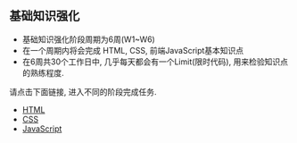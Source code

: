 ## 基础知识强化
* 基础知识强化阶段周期为6周(W1~W6)
* 在一个周期内将会完成 HTML, CSS, 前端JavaScript基本知识点
* 在6周共30个工作日中, 几乎每天都会有一个Limit(限时代码), 用来检验知识点的熟练程度.

请点击下面链接, 进入不同的阶段完成任务.
* [HTML](https://github.com/if-information/basic/wiki/html)
* [CSS](https://github.com/if-information/basic/wiki/css)
* [JavaScript](https://github.com/if-information/basic/javascript)

 
